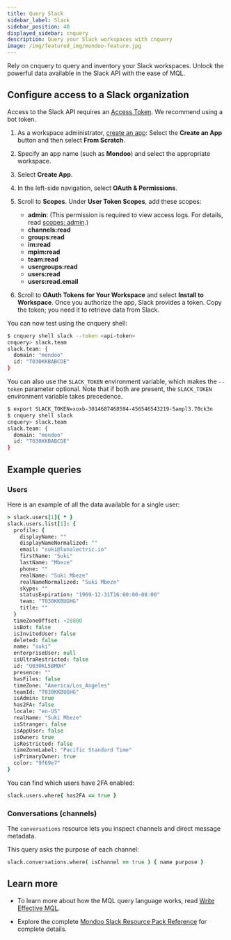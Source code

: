 ```yaml
---
title: Query Slack
sidebar_label: Slack
sidebar_position: 40
displayed_sidebar: cnquery
description: Query your Slack workspaces with cnquery
image: /img/featured_img/mondoo-feature.jpg
---
```


Rely on cnquery to query and inventory your Slack workspaces. Unlock the powerful data available in the Slack API with the ease of MQL.

## Configure access to a Slack organization

Access to the Slack API requires an [Access Token](https://api.slack.com/authentication/token-types). We recommend using a bot token.

1. As a workspace administrator, [create an app](https://api.slack.com/apps): Select the **Create an App** button and then select **From Scratch**.
2. Specify an app name (such as **Mondoo**) and select the appropriate workspace.
3. Select **Create App**.
4. In the left-side navigation, select **OAuth & Permissions**.
5. Scroll to **Scopes**. Under **User Token Scopes**, add these scopes:
   - **admin**: (This permission is required to view access logs. For details, read [scopes: admin](https://api.slack.com/scopes/admin).)
   - **channels:read**
   - **groups:read**
   - **im:read**
   - **mpim:read**
   - **team:read**
   - **usergroups:read**
   - **users:read**
   - **users:read.email**

6. Scroll to **OAuth Tokens for Your Workspace** and select **Install to Workspace**. Once you authorize the app, Slack provides a token. Copy the token; you need it to retrieve data from Slack.

You can now test using the cnquery shell:

```bash
$ cnquery shell slack --token <api-token>
cnquery> slack.team
slack.team: {
  domain: "mondoo"
  id: "T030KKBABCDE"
}
```

You can also use the `SLACK_TOKEN` environment variable, which makes the `--token` parameter optional. Note that if both are present, the `SLACK_TOKEN` environment variable takes precedence.

```bash
$ export SLACK_TOKEN=xoxb-3014687468594-456546543219-5ampl3.70ck3n
$ cnquery shell slack
cnquery> slack.team
slack.team: {
  domain: "mondoo"
  id: "T030KKBABCDE"
}
```

## Example queries

### Users

Here is an example of all the data available for a single user:

```coffeescript
> slack.users[1]{ * }
slack.users.list[1]: {
  profile: {
    displayName: ""
    displayNameNormalized: ""
    email: "suki@lunalectric.io"
    firstName: "Suki"
    lastName: "Mbeze"
    phone: ""
    realName: "Suki Mbeze"
    realNameNormalized: "Suki Mbeze"
    skype: ""
    statusExpiration: "1969-12-31T16:00:00-08:00"
    team: "T030KKBUGHG"
    title: ""
  }
  timeZoneOffset: -28800
  isBot: false
  isInvitedUser: false
  deleted: false
  name: "suki"
  enterpriseUser: null
  isUltraRestricted: false
  id: "U030KL5BMDH"
  presence: ""
  hasFiles: false
  timeZone: "America/Los_Angeles"
  teamId: "T030KKBUGHG"
  isAdmin: true
  has2FA: false
  locale: "en-US"
  realName: "Suki Mbeze"
  isStranger: false
  isAppUser: false
  isOwner: true
  isRestricted: false
  timeZoneLabel: "Pacific Standard Time"
  isPrimaryOwner: true
  color: "9f69e7"
}
```

You can find which users have 2FA enabled:

```coffeescript
slack.users.where{ has2FA == true }
```

### Conversations (channels)

The `conversations` resource lets you inspect channels and direct message metadata.

This query asks the purpose of each channel:

```coffeescript
slack.conversations.where( isChannel == true ) { name purpose }
```

## Learn more

- To learn more about how the MQL query language works, read [Write Effective MQL](/mql/mql.write/).

- Explore the complete [Mondoo Slack Resource Pack Reference](/mql/resources/slack-pack/) for complete details.

